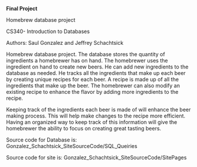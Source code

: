 **Final Project**

Homebrew database project

CS340- Introduction to Databases

Authors: Saul Gonzalez and Jeffrey Schachtsick

Homebrew database project. The database stores the quantity of ingredients a homebrewer has on hand. The homebrewer uses the ingredient on hand to create new beers. He can add new ingredients to the database as needed. He tracks all the ingredients that make up each beer by creating unique recipes for each beer. A recipe is made up of all the ingredients that make up the beer. The homebrewer can also modify an existing recipe to enhance the flavor by adding more ingredients to the recipe. 
 
Keeping track of the ingredients each beer is made of will enhance the beer making process. This will help make changes to the recipe more efficient. Having an organized way to keep track of this information will give the homebrewer the ability to focus on creating great tasting beers. 

Source code for Database is: Gonzalez_Schachtsick_SiteSourceCode/SQL_Queiries

Source code for site is: Gonzalez_Schachtsick_SiteSourceCode/SitePages
